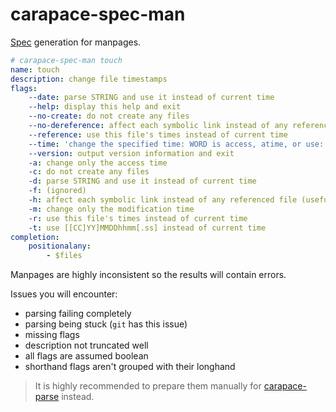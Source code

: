 # carapace-spec-man

[Spec](https://github.com/rsteube/carapace-spec) generation for manpages.

```yaml
# carapace-spec-man touch
name: touch
description: change file timestamps
flags:
    --date: parse STRING and use it instead of current time
    --help: display this help and exit
    --no-create: do not create any files
    --no-dereference: affect each symbolic link instead of any referenced file (useful only on systems that can change the timestamps of a symlink)
    --reference: use this file's times instead of current time
    --time: 'change the specified time: WORD is access, atime, or use: equivalent to -a WORD is modify or mtime: equivalent to -m'
    --version: output version information and exit
    -a: change only the access time
    -c: do not create any files
    -d: parse STRING and use it instead of current time
    -f: (ignored)
    -h: affect each symbolic link instead of any referenced file (useful only on systems that can change the timestamps of a symlink)
    -m: change only the modification time
    -r: use this file's times instead of current time
    -t: use [[CC]YY]MMDDhhmm[.ss] instead of current time
completion:
    positionalany:
        - $files
```

Manpages are highly inconsistent so the results will contain errors.

Issues you will encounter:
- parsing failing completely
- parsing being stuck (`git` has this issue)
- missing flags
- description not truncated well
- all flags are assumed boolean
- shorthand flags aren't grouped with their longhand 

> It is highly recommended to prepare them manually for [carapace-parse] instead.

[carapace-parse]:https://github.com/rsteube/carapace-bin/tree/master/cmd/carapace-parse
